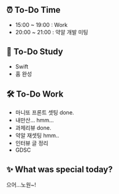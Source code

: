 ## ⏰  To-Do Time
- 15:00 ~ 19:00 : Work
- 20:00 ~ 21:00 : 약알 개발 미팅 

## 📖 To-Do Study
- Swift
- 홈 완성 

## 🛠️ To-Do Work
- 마니또 프론트 셋팅 done.
- 내만산... hmm...
- 과제리뷰 done.
- 약알 재셋팅 hmm..
- 인터뷰 글 정리 
- GDSC 


## ✨ What was special today?
으어...노원~!